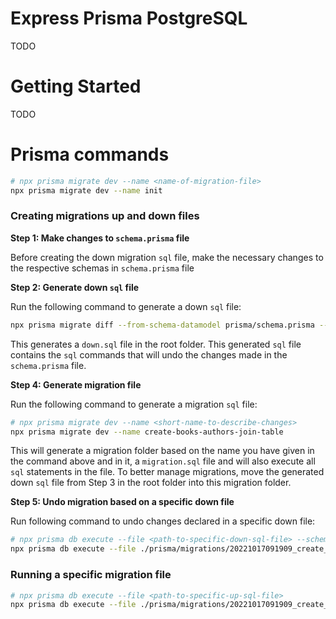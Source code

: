 # Express Prisma PostgreSQL

TODO

# Getting Started

TODO

# Prisma commands

```bash
# npx prisma migrate dev --name <name-of-migration-file>
npx prisma migrate dev --name init
```

### Creating migrations up and down files

**Step 1: Make changes to `schema.prisma` file**

Before creating the down migration `sql` file, make the necessary changes to the respective schemas in `schema.prisma` file

**Step 2: Generate down `sql` file**

Run the following command to generate a down `sql` file:

```bash
npx prisma migrate diff --from-schema-datamodel prisma/schema.prisma --to-schema-datasource prisma/schema.prisma --script > down.sql
```

This generates a `down.sql` file in the root folder. This generated `sql` file contains the `sql` commands that will undo the changes made in the `schema.prisma` file.

**Step 4: Generate migration file**

Run the following command to generate a migration `sql` file:

```bash
# npx prisma migrate dev --name <short-name-to-describe-changes>
npx prisma migrate dev --name create-books-authors-join-table
```

This will generate a migration folder based on the name you have given in the command above and in it, a `migration.sql` file and will also execute all `sql` statements in the file. To better manage migrations, move the generated down `sql` file from Step 3 in the root folder into this migration folder.

**Step 5: Undo migration based on a specific down file**

Run following command to undo changes declared in a specific down file:

```bash
# npx prisma db execute --file <path-to-specific-down-sql-file> --schema prisma/schema.prisma
npx prisma db execute --file ./prisma/migrations/20221017091909_create_books_authors_join_table/down.sql --schema prisma/schema.prisma
```

### Running a specific migration file

```bash
# npx prisma db execute --file <path-to-specific-up-sql-file>
npx prisma db execute --file ./prisma/migrations/20221017091909_create_books_authors_join_table/migration.sql
```